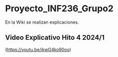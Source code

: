 # Proyecto_INF236_Grupo2

En la Wiki se realizan explicaciones.


## Video Explicativo Hito 4 2024/1


(https://youtu.be/ikwG4ko90oo)
